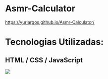 # Asmr-Calculator

https://yuriargos.github.io/Asmr-Calculator/

# Tecnologias Utilizadas:
## HTML / CSS / JavaScript

<img src="![image](https://github.com/YuriArgos/Asmr-Calculator/assets/WhatsAppImage2023-09-11at02.28.52.jpeg)">
